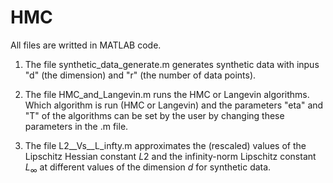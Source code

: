 # HMC
All files are writted in MATLAB code.

1) The file synthetic_data_generate.m generates synthetic data with inpus "d" (the dimension) and "r" (the number of data points).

2) The file HMC_and_Langevin.m  runs the HMC or Langevin algorithms.  Which algorithm is run (HMC or Langevin) and the parameters "eta" and "T" of the algorithms can be set by the user by changing these parameters in the .m file.


3) The file L2__Vs__L_infty.m  approximates the (rescaled) values of the Lipschitz Hessian constant $L2$ and the infinity-norm Lipschitz constant $L_\infty$ at different values of the dimension $d$ for synthetic data.
